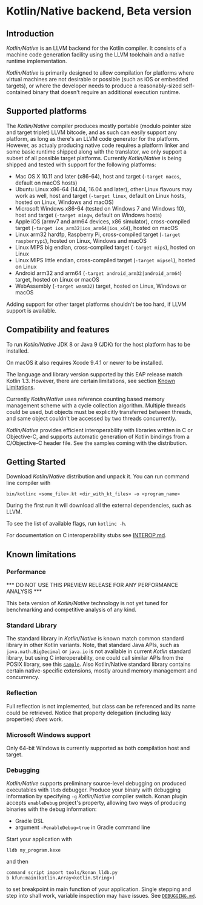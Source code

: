 # Kotlin/Native backend, Beta version #

## Introduction ##

 _Kotlin/Native_ is an LLVM backend for the Kotlin compiler.
It consists of a machine code generation facility using the LLVM toolchain
and a native runtime implementation.

 _Kotlin/Native_ is primarily designed to allow compilation for platforms where
virtual machines are not desirable or possible (such as iOS or embedded targets),
or where the developer needs to produce a reasonably-sized self-contained binary
that doesn't require an additional execution runtime.

## Supported platforms ##

The _Kotlin/Native_ compiler produces mostly portable (modulo pointer size and target
triplet) LLVM bitcode, and as such can easily support any platform, as long as there's an LLVM
code generator for the platform.
 However, as actualy producing native code requires a platform linker and some
basic runtime shipped along with the translator, we only support a subset of all possible
target platforms. Currently _Kotlin/Native_ is being shipped and tested with support for
the following platforms:

 * Mac OS X 10.11 and later (x86-64), host and target (`-target macos`, default on macOS hosts)
 * Ubuntu Linux x86-64 (14.04, 16.04 and later), other Linux flavours may work as well, host and target
   (`-target linux`, default on Linux hosts, hosted on Linux, Windows and macOS)
 * Microsoft Windows x86-64 (tested on Windows 7 and Windows 10), host and target (`-target mingw`,
   default on Windows hosts)
 * Apple iOS (armv7 and arm64 devices, x86 simulator), cross-compiled target
   (`-target ios_arm32|ios_arm64|ios_x64`), hosted on macOS
 * Linux arm32 hardfp, Raspberry Pi, cross-compiled target (`-target raspberrypi`), hosted on Linux, Windows and macOS
 * Linux MIPS big endian, cross-compiled target (`-target mips`), hosted on Linux
 * Linux MIPS little endian, cross-compiled target (`-target mipsel`), hosted on Linux
 * Android arm32 and arm64 (`-target android_arm32|android_arm64`) target, hosted on Linux or macOS
 * WebAssembly (`-target wasm32`) target, hosted on Linux, Windows or macOS

 Adding support for other target platforms shouldn't be too hard, if LLVM support is available.

 ## Compatibility and features ##

To run _Kotlin/Native_ JDK 8 or Java 9 (JDK) for the host platform has to be installed.

On macOS it also requires Xcode 9.4.1 or newer to be installed.

The language and library version supported by this EAP release match Kotlin 1.3.
However, there are certain limitations, see section [Known Limitations](#limitations).

 Currently _Kotlin/Native_ uses reference counting based memory management scheme with a cycle
collection algorithm. Multiple threads could be used, but objects must be explicitly transferred
between threads, and same object couldn't be accessed by two threads concurrently.

_Kotlin/Native_ provides efficient interoperability with libraries written in C or Objective-C, and supports
automatic generation of Kotlin bindings from a C/Objective-C header file.
See the samples coming with the distribution.

  ## Getting Started ##

 Download _Kotlin/Native_ distribution and unpack it. You can run command line compiler with

    bin/kotlinc <some_file>.kt <dir_with_kt_files> -o <program_name>

  During the first run it will download all the external dependencies, such as LLVM.

To see the list of available flags, run `kotlinc -h`.

For documentation on C interoperability stubs see [INTEROP.md](https://github.com/JetBrains/kotlin-native/blob/master/INTEROP.md).

 ## <a name="limitations"></a>Known limitations ##

 ### Performance ###

 *** DO NOT USE THIS PREVIEW RELEASE FOR ANY PERFORMANCE ANALYSIS ***

 This beta version of _Kotlin/Native_ technology is not yet tuned
for benchmarking and competitive analysis of any kind.

### Standard Library ###

  The standard library in _Kotlin/Native_ is known match common standard library in other Kotlin variants.
 Note, that standard Java APIs, such as `java.math.BigDecimal` or `java.io`
is not available in current _Kotlin_ standard library, but using C interoperability, one could
call similar APIs from the POSIX library, see this [`sample`](https://github.com/JetBrains/kotlin-native/blob/master/samples/csvparser).
  Also Kotlin/Native standard library contains certain native-specific extensions, mostly around
memory management and concurrency.

### Reflection ###

Full reflection is not implemented, but class can be referenced and its name could be retrieved.
Notice that property delegation (including lazy properties) *does* work.

### Microsoft Windows support ###

 Only 64-bit Windows is currently supported as both compilation host and target.

### Debugging ###

 _Kotlin/Native_ supports preliminary source-level debugging on produced executables with `lldb` debugger.
 Produce your binary with debugging information by specifying `-g` _Kotlin/Native_ compiler switch.
 Konan plugin accepts `enableDebug` project's property, allowing two ways of producing binaries with the debug
 information:
   - Gradle DSL
   - argument `-PenableDebug=true` in Gradle command line

 Start your application with
    
    lldb my_program.kexe
 
 and then 
    
    command script import tools/konan_lldb.py
    b kfun:main(kotlin.Array<kotlin.String>)

to set breakpoint in main function of your application. Single stepping and step into shall work, 
variable inspection may have issues.
See [`DEBUGGING.md`](https://github.com/JetBrains/kotlin-native/blob/master/DEBUGGING.md).
